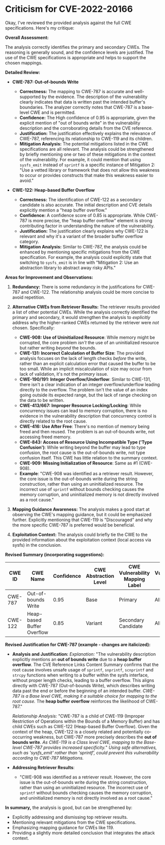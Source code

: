 # Criticism for CVE-2022-20166

Okay, I've reviewed the provided analysis against the full CWE specifications. Here's my critique:

**Overall Assessment:**

The analysis correctly identifies the primary and secondary CWEs. The reasoning is generally sound, and the confidence levels are justified.  The use of the CWE specifications is appropriate and helps to support the chosen mappings.

**Detailed Review:**

*   **CWE-787: Out-of-bounds Write**

    *   **Correctness:** The mapping to CWE-787 is accurate and well-supported by the evidence. The description of the vulnerability clearly indicates that data is written past the intended buffer's boundaries. The analyzer correctly notes that CWE-787 is a base-level CWE and is permitted.
    *   **Confidence:** The High confidence of 0.95 is appropriate, given the explicit mention of "out of bounds write" in the vulnerability description and the corroborating details from the CVE reference.
    *   **Justification:** The justification effectively explains the relevance of CWE-787, referencing its relationship to CWE-119 and its children.
    *   **Mitigation Analysis:** The potential mitigations listed in the CWE specifications are all relevant. The analysis could be strengthened by briefly mentioning one or two of these mitigations in the context of the vulnerability.  For example, it could mention that using `sysfs_emit` instead of `sprintf` is a specific instance of Mitigation 2: "Use a vetted library or framework that does not allow this weakness to occur or provides constructs that make this weakness easier to avoid."

*   **CWE-122: Heap-based Buffer Overflow**

    *   **Correctness:**  The identification of CWE-122 as a secondary candidate is also accurate. The initial description and CVE details explicitly mention a "heap buffer overflow."
    *   **Confidence:** A confidence score of 0.85 is appropriate. While CWE-787 is more precise, the "heap buffer overflow" element is strong contributing factor in understanding the nature of the vulnerability.
    *   **Justification:** The justification clearly explains why CWE-122 is relevant and why it's a variant of the broader buffer overflow category.
    *   **Mitigation Analysis:** Similar to CWE-787, the analysis could be enhanced by mentioning specific mitigations from the CWE specification. For example, the analysis could explicitly state that switching to `sysfs_emit` is in line with "Mitigation 2: Use an abstraction library to abstract away risky APIs."

**Areas for Improvement and Observations:**

1.  **Redundancy:**  There is some redundancy in the justifications for CWE-787 and CWE-122. The relationship analysis could be more concise to avoid repetition.

2.  **Alternative CWEs from Retriever Results:** The retriever results provided a list of other potential CWEs. While the analysis correctly identified the primary and secondary, it would strengthen the analysis to *explicitly* address why the higher-ranked CWEs returned by the retriever were *not* chosen. Specifically:

    *   **CWE-908: Use of Uninitialized Resource**: While memory might be corrupted, the core problem *isn't* the use of an uninitialized resource but rather writing *beyond* the bounds.
    *   **CWE-131: Incorrect Calculation of Buffer Size**:  The provided analysis focuses on the lack of length checks *before* the write, rather than an explicit calculation error that caused the buffer to be too small. While an implicit miscalculation of size may occur from lack of validation, it's not the *primary* issue.
    *   **CWE-190/191: Integer Overflow/Underflow**:  Similar to CWE-131, there isn't a clear indication of an integer overflow/underflow leading directly to the overflow. The problem isn't the value of an index going outside its expected range, but the lack of range checking on the data to be written.
    *   **CWE-413/667: Improper Resource Locking/Locking**: While concurrency issues can lead to memory corruption, there is no evidence in the vulnerability description that concurrency control is directly related to the root cause.
    *   **CWE-416: Use After Free**: There's no mention of memory being freed and then reused. The problem is an out-of-bounds write, not accessing freed memory.
    *   **CWE-843: Access of Resource Using Incompatible Type ('Type Confusion')**: While writing beyond the buffer may lead to type confusion, the root cause is the out-of-bounds write, not type confusion itself. This CWE has little relation to the summary context.
    *   **CWE-909: Missing Initialization of Resource**: Same as #1 (CWE-908).
    *   **Example**: "CWE-908 was identified as a retriever result. However, the core issue is the out-of-bounds write during the string construction, rather than using an uninitialized resource. The incorrect use of `sprintf` without bounds checking causes the memory corruption, and uninitialized memory is not directly involved as a root cause."

3.  **Mapping Guidance Awareness:** The analysis makes a good start at observing the CWE's mapping guidance, but it could be emphasized further. Explicitly mentioning that CWE-119 is "Discouraged" and why the more specific CWE-787 is preferred would be beneficial.

4.  **Exploitation Context:** The analysis could briefly tie the CWE to the provided information about the exploitation context (local access via sysfs) in the conclusion.

**Revised Summary (incorporating suggestions):**

| CWE ID | CWE Name | Confidence | CWE Abstraction Level | CWE Vulnerability Mapping Label | CWE-Vulnerability Mapping Notes |
|---|---|---|---|---|---|
| CWE-787 | Out-of-bounds Write | 0.95 | Base | Primary | Allowed |
| CWE-122 | Heap-based Buffer Overflow | 0.85 | Variant | Secondary Candidate | Allowed |

**Revised Justification for CWE-787 (example - changes are italicized):**

*   **Analysis and Justification:**
    *Explanation:* "The vulnerability description explicitly mentions an **out of bounds write** due to a **heap buffer overflow**. The CVE Reference Links Content Summary confirms that the root cause involves unsafe usage of `sprintf`, `snprintf`, `scnprintf` and `strcpy` functions when writing to a buffer within the sysfs interface, without proper length checks, leading to a buffer overflow. This aligns directly with CWE-787 (Out-of-bounds Write), which describes writing data past the end or before the beginning of an intended buffer. *CWE-787 is a Base level CWE, making it a suitable choice for mapping to the root cause.* The **heap buffer overflow** reinforces the likelihood of CWE-787."

    *Relationship Analysis:* "CWE-787 is a child of CWE-119 (Improper Restriction of Operations within the Bounds of a Memory Buffer) and has child CWEs such as CWE-122 (Heap-based Buffer Overflow). Given the context of the heap, CWE-122 is a closely related and potentially co-occurring weakness, but CWE-787 more precisely describes the **out of bounds write**.  *As CWE-119 is a Class level CWE, mapping to the Base-level CWE-787 provides increased specificity.*" *Using safe alternatives, such as 'sysfs_emit' rather than 'sprintf', could prevent this vulnerability according to CWE-787 Mitigations.*

*   **Addressing Retriever Results**:
    *   "CWE-908 was identified as a retriever result. However, the core issue is the out-of-bounds write during the string construction, rather than using an uninitialized resource. The incorrect use of `sprintf` without bounds checking causes the memory corruption, and uninitialized memory is not directly involved as a root cause."

**In summary,** the analysis is good, but can be strengthened by:

*   Explicitly addressing and dismissing top retriever results.
*   Mentioning relevant mitigations from the CWE specifications.
*   Emphasizing mapping guidance for CWEs like 119.
*   Providing a slightly more detailed conclusion that integrates the attack context.